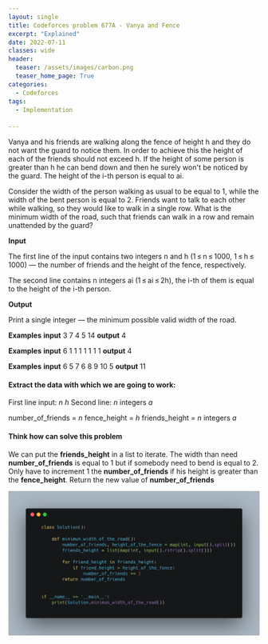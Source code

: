 ```yaml
---
layout: single
title: Codeforces problem 677A - Vanya and Fence
excerpt: "Explained"
date: 2022-07-11
classes: wide
header:
  teaser: /assets/images/carbon.png
  teaser_home_page: True
categories:
  - Codeforces
tags:
  - Implementation

---
```

Vanya and his friends are walking along the fence of height h and they do not want the guard to notice them. In order to achieve this the height of each of the friends should not exceed h. If the height of some person is greater than h he can bend down and then he surely won't be noticed by the guard. The height of the i-th person is equal to ai.

Consider the width of the person walking as usual to be equal to 1, while the width of the bent person is equal to 2. Friends want to talk to each other while walking, so they would like to walk in a single row. What is the minimum width of the road, such that friends can walk in a row and remain unattended by the guard?

**Input**

The first line of the input contains two integers n and h (1 ≤ n ≤ 1000, 1 ≤ h ≤ 1000) — the number of friends and the height of the fence, respectively.

The second line contains n integers ai (1 ≤ ai ≤ 2h), the i-th of them is equal to the height of the i-th person.

**Output**

Print a single integer — the minimum possible valid width of the road.


**Examples**
**input**
3 7
4 5 14
**output**
4

**Examples**
**input**
6 1
1 1 1 1 1 1
**output**
4

**Examples**
**input**
6 5
7 6 8 9 10 5
**output**
11

#### Extract the data with which we are going to work:

First line input:
*n* *h*
Second line:
*n* integers *a*

number_of_friends = *n*
fence_height = *h*
friends_height = *n* integers *a*

#### Think how can solve this problem

We can put the **friends_height** in a list to iterate.
The width than need **number_of_friends** is equal to 1 but if somebody need to bend is equal to 2.
Only have to increment 1 the **number_of_friends** if his height is greater than the **fence_height**.
Return the new value of **number_of_friends**

![](/assets/images/carbon.png)

